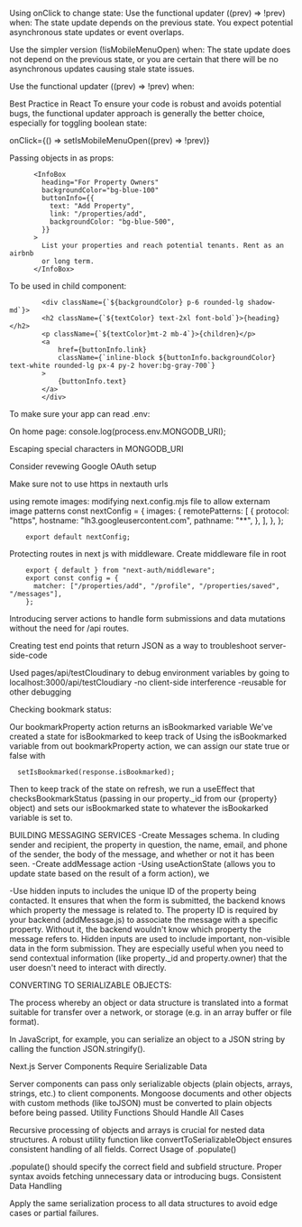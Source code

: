 Using onClick to change state:
Use the functional updater ((prev) => !prev) when:
The state update depends on the previous state.
You expect potential asynchronous state updates or event overlaps.

Use the simpler version (!isMobileMenuOpen) when:
The state update does not depend on the previous state, or you are certain that there will be no asynchronous updates causing stale state issues.

Use the functional updater ((prev) => !prev) when:

Best Practice in React
To ensure your code is robust and avoids potential bugs, the functional updater approach is generally the better choice, especially for toggling boolean state:

onClick={() => setIsMobileMenuOpen((prev) => !prev)}

Passing objects in as props:

          <InfoBox
            heading="For Property Owners"
            backgroundColor="bg-blue-100"
            buttonInfo={{
              text: "Add Property",
              link: "/properties/add",
              backgroundColor: "bg-blue-500",
            }}
          >
            List your properties and reach potential tenants. Rent as an airbnb
            or long term.
          </InfoBox>

To be used in child component:

            <div className={`${backgroundColor} p-6 rounded-lg shadow-md`}>
            <h2 className={`${textColor} text-2xl font-bold`}>{heading}</h2>
            <p className={`${textColor}mt-2 mb-4`}>{children}</p>
            <a
                href={buttonInfo.link}
                className={`inline-block ${buttonInfo.backgroundColor} text-white rounded-lg px-4 py-2 hover:bg-gray-700`}
            >
                {buttonInfo.text}
            </a>
            </div>

To make sure your app can read .env:

On home page:
console.log(process.env.MONGODB_URI);

Escaping special characters in MONGODB_URI

Consider revewing Google OAuth setup

Make sure not to use https in nextauth urls

using remote images:
modifying next.config.mjs file to allow externam image patterns
const nextConfig = {
images: {
remotePatterns: [
{
protocol: "https",
hostname: "lh3.googleusercontent.com",
pathname: "**",
},
],
},
};

        export default nextConfig;

Protecting routes in next js with middleware.
Create middleware file in root

        export { default } from "next-auth/middleware";
        export const config = {
          matcher: ["/properties/add", "/profile", "/properties/saved", "/messages"],
        };

Introducing server actions to handle form submissions and data mutations without the need for /api routes.

Creating test end points that return JSON as a way to troubleshoot server-side-code

Used pages/api/testCloudinary to debug environment variables by going to localhost:3000/api/testCloudiary
-no client-side interference
-reusable for other debugging

Checking bookmark status:

Our bookmarkProperty action returns an isBookmarked variable
We've created a state for isBookmarked to keep track of
Using the isBookmarked variable from out bookmarkProperty action, we can assign our state true or false with

      setIsBookmarked(response.isBookmarked);

Then to keep track of the state on refresh, we run a useEffect that checksBookmarkStatus (passing in our property.\_id from our {property} object) and sets our isBookmarked state to whatever the isBookarked variable is set to.

BUILDING MESSAGING SERVICES
-Create Messages schema. In cluding sender and recipient, the property in question, the name, email, and phone of the sender, the body of the message, and whether or not it has been seen.
-Create addMessage action
-Using useActionState (allows you to update state based on the result of a form action), we

-Use hidden inputs to includes the unique ID of the property being contacted. It ensures that when the form is submitted, the backend knows which property the message is related to.
The property ID is required by your backend (addMessage.js) to associate the message with a specific property. Without it, the backend wouldn't know which property the message refers to.
Hidden inputs are used to include important, non-visible data in the form submission. They are especially useful when you need to send contextual information (like property.\_id and property.owner) that the user doesn't need to interact with directly.

CONVERTING TO SERIALIZABLE OBJECTS:

The process whereby an object or data structure is translated into a format suitable for transfer over a network, or storage (e.g. in an array buffer or file format).

In JavaScript, for example, you can serialize an object to a JSON string by calling the function JSON.stringify().

Next.js Server Components Require Serializable Data

Server components can pass only serializable objects (plain objects, arrays, strings, etc.) to client components.
Mongoose documents and other objects with custom methods (like toJSON) must be converted to plain objects before being passed.
Utility Functions Should Handle All Cases

Recursive processing of objects and arrays is crucial for nested data structures.
A robust utility function like convertToSerializableObject ensures consistent handling of all fields.
Correct Usage of .populate()

.populate() should specify the correct field and subfield structure.
Proper syntax avoids fetching unnecessary data or introducing bugs.
Consistent Data Handling

Apply the same serialization process to all data structures to avoid edge cases or partial failures.
